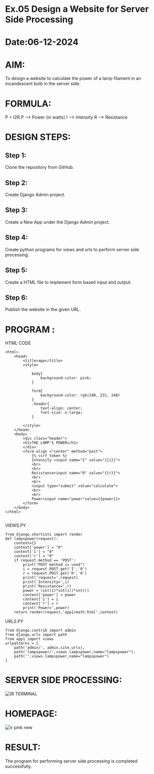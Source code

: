 # Ex.05 Design a Website for Server Side Processing
# Date:06-12-2024
# AIM:
To design a website to calculate the power of a lamp filament in an incandescent bulb in the server side.

# FORMULA:
P = I2R
P --> Power (in watts)
 I --> Intensity
 R --> Resistance

# DESIGN STEPS:
## Step 1:
Clone the repository from GitHub.

## Step 2:
Create Django Admin project.

## Step 3:
Create a New App under the Django Admin project.

## Step 4:
Create python programs for views and urls to perform server side processing.

## Step 5:
Create a HTML file to implement form based input and output.

## Step 6:
Publish the website in the given URL.

# PROGRAM :
HTML CODE
```
<html>
    <head>
        <title>app</title>
        <style>
            
            body{
                background-color: pink;
            }
            
            form{
                background-color: rgb(248, 231, 248)
            }
            .header{
                text-align: center;
                font-size: x-large;
            }
           
        </style>
    </head>
    <body>
        <div class="header">
        <h1>THE LAMP'S POWER</h1>
        </div>
        <form align ="center" method="post">
            {% csrf_token %}
            Intensity <input name="I" value="{{i}}">
            <br>
            <br>
            Resistance<input name="R" value="{{r}}">
            <br>
            <br>
            <input type="submit" value="calculate">
            <br>
            <br>
            Power<input name="power"value={{power}}>
        </form>
    </body>
</html>


```
VIEWS.PY
```
from django.shortcuts import render 
def lampspower(request): 
    context={} 
    context['power'] = "0" 
    context['i'] = "0" 
    context['r'] = "0" 
    if request.method == 'POST': 
        print("POST method is used")
        i = request.POST.get('I','0')
        r = request.POST.get('R','0')
        print('request=',request) 
        print('Intensity=',i) 
        print('Resistance=',r) 
        power = (int(i)*int(i))*int(r) 
        context['power'] = power 
        context['i'] = i
        context['r'] = r 
        print('Power=',power) 
    return render(request,'app1/math.html',context)

```
URLS.PY
```
from django.contrib import admin 
from django.urls import path 
from app1 import views 
urlpatterns = [ 
    path('admin/', admin.site.urls), 
    path('lampspower/',views.lampspower,name="lampspower"),
    path('',views.lampspower,name="lampspower")
]

```
# SERVER SIDE PROCESSING:
![IR TERMINAL](https://github.com/user-attachments/assets/e4504366-c49b-45db-a332-ee0cfb44415d)


# HOMEPAGE:
 ![ir pink new](https://github.com/user-attachments/assets/25d61594-1625-4dcc-b5a3-371e183392d4)

# RESULT:
The program for performing server side processing is completed successfully.
